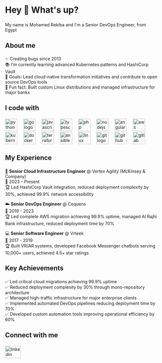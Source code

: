 <h1 align="left">Hey 👋 What's up?</h1>

###

<p align="left">My name is Mohamed Rekiba and I'm a Senior DevOps Engineer, from Egypt</p>

###

<h2 align="left">About me</h2>

###

<p align="left">✨ Creating bugs since 2013<br>📚 I'm currently learning advanced Kubernetes patterns and HashiCorp Vault<br>🎯 Goals: Lead cloud-native transformation initiatives and contribute to open source DevOps tools<br>🎲 Fun fact: Built custom Linux distributions and managed infrastructure for major banks</p>

###

<h2 align="left">I code with</h2>

###

<div align="left">
  <img src="https://cdn.jsdelivr.net/gh/devicons/devicon/icons/python/python-original.svg" height="40" alt="python logo"  />
  <img width="12" />
  <img src="https://cdn.jsdelivr.net/gh/devicons/devicon/icons/go/go-original.svg" height="40" alt="go logo"  />
  <img width="12" />
  <img src="https://cdn.jsdelivr.net/gh/devicons/devicon/icons/javascript/javascript-original.svg" height="40" alt="javascript logo"  />
  <img width="12" />
  <img src="https://cdn.jsdelivr.net/gh/devicons/devicon/icons/typescript/typescript-original.svg" height="40" alt="typescript logo"  />
  <img width="12" />
  <img src="https://cdn.jsdelivr.net/gh/devicons/devicon/icons/php/php-original.svg" height="40" alt="php logo"  />
  <img width="12" />
  <img src="https://cdn.jsdelivr.net/gh/devicons/devicon/icons/nodejs/nodejs-original.svg" height="40" alt="nodejs logo"  />
  <img width="12" />
  <img src="https://cdn.jsdelivr.net/gh/devicons/devicon/icons/angularjs/angularjs-original.svg" height="40" alt="angular logo"  />
  <img width="12" />
  <img src="https://cdn.jsdelivr.net/gh/devicons/devicon/icons/amazonwebservices/amazonwebservices-plain-wordmark.svg" height="40" alt="aws logo"  />
  <img width="12" />
  <img src="https://cdn.jsdelivr.net/gh/devicons/devicon/icons/kubernetes/kubernetes-plain.svg" height="40" alt="kubernetes logo"  />
  <img width="12" />
  <img src="https://cdn.jsdelivr.net/gh/devicons/devicon/icons/docker/docker-original.svg" height="40" alt="docker logo"  />
  <img width="12" />
  <img src="https://cdn.jsdelivr.net/gh/devicons/devicon/icons/terraform/terraform-original.svg" height="40" alt="terraform logo"  />
  <img width="12" />
  <img src="https://cdn.jsdelivr.net/gh/devicons/devicon/icons/ansible/ansible-original.svg" height="40" alt="ansible logo"  />
  <img width="12" />
  <img src="https://cdn.jsdelivr.net/gh/devicons/devicon/icons/linux/linux-original.svg" height="40" alt="linux logo"  />
  <img width="12" />
  <img src="https://cdn.jsdelivr.net/gh/devicons/devicon/icons/git/git-original.svg" height="40" alt="git logo"  />
  <img width="12" />
  <img src="https://cdn.jsdelivr.net/gh/devicons/devicon/icons/github/github-original.svg" height="40" alt="github logo"  />
  <img width="12" />
  <img src="https://cdn.jsdelivr.net/gh/devicons/devicon/icons/gitlab/gitlab-original.svg" height="40" alt="gitlab logo"  />
</div>

###

<h2 align="left">My Experience</h2>

###

<p align="left">🔧 <strong>Senior Cloud Infrastructure Engineer</strong> @ Vertex Agility (McKinsey & Company)<br>
📅 2023 - Present<br>
🏆 Led HashiCorp Vault integration, reduced deployment complexity by 30%, achieved 99.9% network accessibility</p>

<p align="left">☁️ <strong>Senior DevOps Engineer</strong> @ Cequens<br>
📅 2019 - 2023<br>
🏆 Led complete AWS migration achieving 99.9% uptime, managed Al Rajhi Bank infrastructure, reduced deployment time by 70%</p>

<p align="left">💻 <strong>Senior Software Engineer</strong> @ Vrteek<br>
📅 2017 - 2019<br>
🏆 Built VR/AR systems, developed Facebook Messenger chatbots serving 10,000+ users, achieved 4.5+ star ratings</p>

###

<h2 align="left">Key Achievements</h2>

###

<p align="left">✅ Led critical cloud migrations achieving 99.9% uptime<br>
✅ Reduced deployment complexity by 30% through mono-repository architecture<br>
✅ Managed high-traffic infrastructure for major enterprise clients<br>
✅ Implemented automated DevOps pipelines reducing deployment time by 70%<br>
✅ Developed custom automation tools improving operational efficiency by 60%</p>

###

<h2 align="left">Connect with me</h2>

###

<div align="left">
  <a href="https://linkedin.com/in/mohamedrekiba" target="_blank">
    <img src="https://raw.githubusercontent.com/maurodesouza/profile-readme-generator/master/src/assets/icons/social/linkedin/default.svg" width="52" height="40" alt="linkedin logo"  />
  </a>
</div>

###
